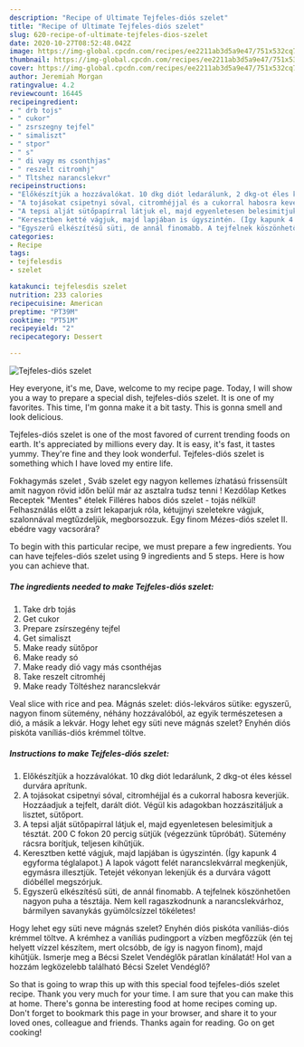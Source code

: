 ```yaml
---
description: "Recipe of Ultimate Tejfeles-diós szelet"
title: "Recipe of Ultimate Tejfeles-diós szelet"
slug: 620-recipe-of-ultimate-tejfeles-dios-szelet
date: 2020-10-27T08:52:48.042Z
image: https://img-global.cpcdn.com/recipes/ee2211ab3d5a9e47/751x532cq70/tejfeles-dios-szelet-recept-foto.jpg
thumbnail: https://img-global.cpcdn.com/recipes/ee2211ab3d5a9e47/751x532cq70/tejfeles-dios-szelet-recept-foto.jpg
cover: https://img-global.cpcdn.com/recipes/ee2211ab3d5a9e47/751x532cq70/tejfeles-dios-szelet-recept-foto.jpg
author: Jeremiah Morgan
ratingvalue: 4.2
reviewcount: 16445
recipeingredient:
- " drb tojs"
- " cukor"
- " zsrszegny tejfel"
- " simaliszt"
- " stpor"
- " s"
- " di vagy ms csonthjas"
- " reszelt citromhj"
- " Tltshez narancslekvr"
recipeinstructions:
- "Előkészítjük a hozzávalókat. 10 dkg diót ledarálunk, 2 dkg-ot éles késsel durvára aprítunk."
- "A tojásokat csipetnyi sóval, citromhéjjal és a cukorral habosra keverjük. Hozzáadjuk a tejfelt, darált diót. Végül kis adagokban hozzászitáljuk a lisztet, sütőport."
- "A tepsi alját sütőpapírral látjuk el, majd egyenletesen belesimitjuk a tésztát. 200 C fokon 20 percig sütjük (végezzünk tűpróbát). Sütemény rácsra borítjuk, teljesen kihűtjük."
- "Keresztben ketté vágjuk, majd lapjában is úgyszintén. (Így kapunk 4 egyforma téglalapot.) A lapok vágott felét narancslekvárral megkenjük, egymásra illesztjük. Tetejét vékonyan lekenjük és a durvára vágott dióbéllel megszórjuk."
- "Egyszerű elkészítésű süti, de annál finomabb. A tejfelnek köszönhetően nagyon puha a tésztája. Nem kell ragaszkodnunk a narancslekvárhoz, bármilyen savanykás gyümölcsízzel tökéletes!"
categories:
- Recipe
tags:
- tejfelesdis
- szelet

katakunci: tejfelesdis szelet 
nutrition: 233 calories
recipecuisine: American
preptime: "PT39M"
cooktime: "PT51M"
recipeyield: "2"
recipecategory: Dessert

---
```



![Tejfeles-diós szelet](https://img-global.cpcdn.com/recipes/ee2211ab3d5a9e47/751x532cq70/tejfeles-dios-szelet-recept-foto.jpg)

Hey everyone, it's me, Dave, welcome to my recipe page. Today, I will show you a way to prepare a special dish, tejfeles-diós szelet. It is one of my favorites. This time, I'm gonna make it a bit tasty. This is gonna smell and look delicious.

Tejfeles-diós szelet is one of the most favored of current trending foods on earth. It's appreciated by millions every day. It is easy, it's fast, it tastes yummy. They're fine and they look wonderful. Tejfeles-diós szelet is something which I have loved my entire life.

Fokhagymás szelet , Sváb szelet egy nagyon kellemes ízhatású frissensült amit nagyon rövid időn belül már az asztalra tudsz tenni ! Kezdőlap Ketkes Receptek &#34;Mentes&#34; ételek Filléres habos diós szelet - tojás nélkül! Felhasználás előtt a zsírt lekaparjuk róla, kétujjnyi szeletekre vágjuk, szalonnával megtűzdeljük, megborsozzuk. Egy finom Mézes-diós szelet II. ebédre vagy vacsorára?


To begin with this particular recipe, we must prepare a few ingredients. You can have tejfeles-diós szelet using 9 ingredients and 5 steps. Here is how you can achieve that.

<!--inarticleads1-->

##### The ingredients needed to make Tejfeles-diós szelet:

1. Take  drb tojás
1. Get  cukor
1. Prepare  zsírszegény tejfel
1. Get  simaliszt
1. Make ready  sütőpor
1. Make ready  só
1. Make ready  dió vagy más csonthéjas
1. Take  reszelt citromhéj
1. Make ready  Töltéshez narancslekvár


Veal slice with rice and pea. Mágnás szelet: diós-lekváros sütike: egyszerű, nagyon finom sütemény, néhány hozzávalóból, az egyik természetesen a dió, a másik a lekvár. Hogy lehet egy süti neve mágnás szelet? Enyhén diós piskóta vaníliás-diós krémmel töltve. 

<!--inarticleads2-->

##### Instructions to make Tejfeles-diós szelet:

1. Előkészítjük a hozzávalókat. 10 dkg diót ledarálunk, 2 dkg-ot éles késsel durvára aprítunk.
1. A tojásokat csipetnyi sóval, citromhéjjal és a cukorral habosra keverjük. Hozzáadjuk a tejfelt, darált diót. Végül kis adagokban hozzászitáljuk a lisztet, sütőport.
1. A tepsi alját sütőpapírral látjuk el, majd egyenletesen belesimitjuk a tésztát. 200 C fokon 20 percig sütjük (végezzünk tűpróbát). Sütemény rácsra borítjuk, teljesen kihűtjük.
1. Keresztben ketté vágjuk, majd lapjában is úgyszintén. (Így kapunk 4 egyforma téglalapot.) A lapok vágott felét narancslekvárral megkenjük, egymásra illesztjük. Tetejét vékonyan lekenjük és a durvára vágott dióbéllel megszórjuk.
1. Egyszerű elkészítésű süti, de annál finomabb. A tejfelnek köszönhetően nagyon puha a tésztája. Nem kell ragaszkodnunk a narancslekvárhoz, bármilyen savanykás gyümölcsízzel tökéletes!


Hogy lehet egy süti neve mágnás szelet? Enyhén diós piskóta vaníliás-diós krémmel töltve. A krémhez a vaníliás pudingport a vízben megfőzzük (én tej helyett vízzel készítem, mert olcsóbb, de így is nagyon finom), majd kihűtjük. Ismerje meg a Bécsi Szelet Vendéglők páratlan kínálatát! Hol van a hozzám legközelebb található Bécsi Szelet Vendéglő? 

So that is going to wrap this up with this special food tejfeles-diós szelet recipe. Thank you very much for your time. I am sure that you can make this at home. There's gonna be interesting food at home recipes coming up. Don't forget to bookmark this page in your browser, and share it to your loved ones, colleague and friends. Thanks again for reading. Go on get cooking!

